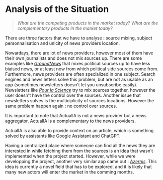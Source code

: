 # Analysis of the Situation

> *What are the competing products in the market today?*
> *What are the complementary products in the market today?*

There are three factors that we have to analyse : source mixing, subject personnalisation and unicity of news providers location.

Nowardays, there are lot of news providers, however most of them have their own journalists and does not mix sources up. There are some examples like [*GroundNews*](https://ground.news/) that mixes political sources up to have less biaised news, or at least now from which political side sources come from.
Furthermore, news providers are often specialized in one subject. Search engines and news letters solve this problem, but are not as usable as an app (sometimes newsletters doesn't let you unsubscribe easily). Newsletters like [*Pour la Science*](https://www.pourlascience.fr/util/inscription-newsletter/) try to mix sources together, however the user doesn't have the control over the sources.
Another issue that newsletters solves is the multiciplicity of sources locations. However the same problem happen again : no control over sources.

It is important to note that ActualIA is not a news provider but a news aggregator, ActualIA is a complementary to the news providers.

ActualIA is also able to provide context on an article, which is something solved by assistants like Google Assistant and ChatGPT.

Having a centralized place where someone can find all the news they are interested in while fetching them from the sources is an idea that wasn't implemented when the project started. However, while we were developping the project, another very similar app came out : [*Azernis*](https://www.azernis.com/). This idea is currently a novel field that has to be explored, and it is likely that many new actors will enter the market in the comming months.
